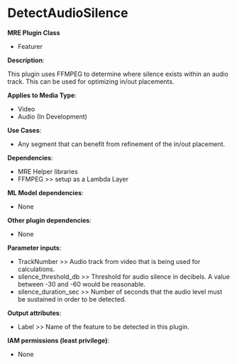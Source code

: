 # DetectAudioSilence #

**MRE Plugin Class**
- Featurer

**Description**:

This plugin uses FFMPEG to determine where silence exists within an audio track. This can be used for optimizing in/out placements.

**Applies to Media Type**:
- Video
- Audio (In Development)

**Use Cases**:
- Any segment that can benefit from refinement of the in/out placement.

**Dependencies**:
- MRE Helper libraries
- FFMPEG >> setup as a Lambda Layer

**ML Model dependencies**:
- None

**Other plugin dependencies**:
- None

**Parameter inputs**:
- TrackNumber >> Audio track from video that is being used for calculations.
- silence_threshold_db >> Threshold for audio silence in decibels. A value between -30 and -60 would be reasonable.
- silence_duration_sec >> Number of seconds that the audio level must be sustained in order to be detected.

**Output attributes**:
- Label >> Name of the feature to be detected in this plugin.

**IAM permissions (least privilege)**:
- None
